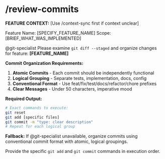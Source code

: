 # /review-commits

**FEATURE CONTEXT:** [Use /context-sync first if context unclear]

Feature Name: [SPECIFY_FEATURE_NAME]
Scope: [BRIEF_WHAT_WAS_IMPLEMENTED]

@git-specialist Please examine `git diff --staged` and organize changes for feature: **[FEATURE_NAME]**

**Commit Organization Requirements:**
1. **Atomic Commits** - Each commit should be independently functional
2. **Logical Grouping** - Separate tests, implementation, docs, config
3. **Conventional Format** - Use feat/fix/test/docs/refactor/chore prefixes
4. **Clear Messages** - Under 50 characters, imperative mood

**Required Output:**
```bash
# Exact commands to execute:
git reset
git add [specific files]
git commit -m "type: clear description"
# Repeat for each logical group
```

**Fallback:** If @git-specialist unavailable, organize commits using conventional commit format with atomic, logical groupings.

Provide the specific `git add` and `git commit` commands in execution order.
